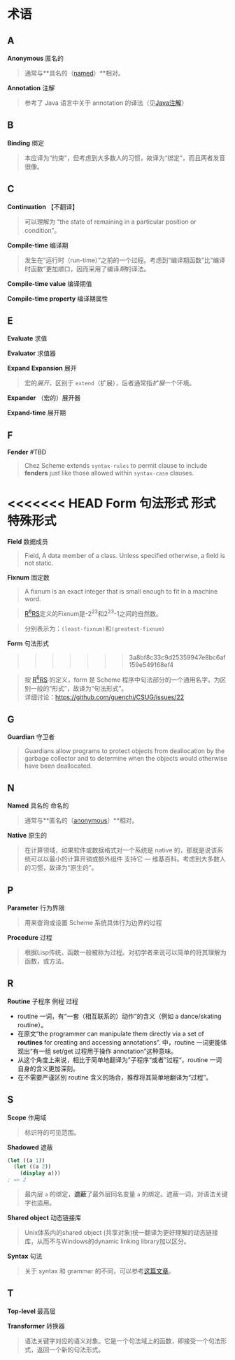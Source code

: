 # 术语

## A

**Anonymous** 匿名的

> 通常与**具名的（[named](#named)）**相对。

**Annotation** 注解

> 参考了 Java 语言中关于 annotation 的译法（见[Java注解](https://zh.wikipedia.org/wiki/Java%E6%B3%A8%E8%A7%A3)）


## B

**Binding** 绑定

> 本应译为“约束”，但考虑到大多数人的习惯，故译为“绑定”，而且两者发音很像。

## C



**Continuation** 【不翻译】

> 可以理解为 “the state of remaining in a particular position or condition”。

**Compile-time** 编译期

> 发生在“运行时（run-time）”之前的一个过程。考虑到“编译期函数”比“编译时函数”更加顺口，因而采用了编译*期*的译法。

**Compile-time value** 编译期值

**Compile-time property** 编译期属性

## E

**Evaluate** 求值

**Evaluator** 求值器

**Expand** **Expansion** 展开

> 宏的*展开*，区别于 `extend`（扩展），后者通常指*扩展*一个环境。

**Expander** （宏的）展开器

**Expand-time** 展开期

## F

**Fender** #TBD

> Chez Scheme extends `syntax-rules` to permit clause to include **fenders** just like those allowed within `syntax-case` clauses.

<<<<<<< HEAD
**Form** 句法形式 形式 特殊形式
=======
**Field** 数据成员

> Field, A data member of a class. Unless specified otherwise, a field is not static.

**Fixnum** 固定数

> A fixnum is an exact integer that is small enough to fit in a machine word.

> [R<sup>6</sup>RS](http://www.r6rs.org/final/html/r6rs/r6rs-Z-H-4.html#node_sec_1.5)定义的Fixnum是-2<sup>23</sup>和2<sup>23</sup>-1之间的自然数。

> 分别表示为：`(least-fixnum)`和`(greatest-fixnum)`


**Form** 句法形式
>>>>>>> 3a8bf8c33c9d25359947e8bc6af159e549168ef4

> 按 [R<sup>6</sup>RS](http://www.r6rs.org/final/html/r6rs/r6rs-Z-H-4.html#node_sec_1.5) 的定义，form 是
Scheme 程序中句法部分的一个通用名字。为区别一般的“形式”，故译为“句法形式”。  
> 详细讨论：https://github.com/guenchi/CSUG/issues/22

## G

**Guardian** 守卫者

> Guardians allow programs to protect objects from deallocation by the garbage 
collector and to determine when the objects would otherwise have been deallocated.

## N

**Named** 具名的 命名的

> 通常与**匿名的（[anonymous](#anonymous)）**相对。

**Native** 原生的

> 在计算领域，如果软件或数据格式对一个系统是 native 的，那就是说该系统可以以最小的计算开销或额外组件
支持它 — 维基百科。考虑到大多数人的习惯，故译为“原生的”。

## P

**Parameter** 行为界限

> 用来查询或设置 Scheme 系统具体行为边界的过程

**Procedure** 过程

> 根据Lisp传统，函数一般被称为过程。对初学者来说可以简单的将其理解为函数，或方法。

## R

**Routine** 子程序 例程 过程

+ routine 一词，有“一套（相互联系的）动作”的含义（例如 a dance/skating routine）。
+ 在原文“the programmer can manipulate them directly via a set of **routines** for creating and accessing annotations”. 中，routine 一词更能体现出“有一组 set/get 过程用于操作 annotation”这种意味。
+ 从这个角度上来说，相比于简单地翻译为”子程序“或者”过程“，routine 一词自身的含义更加深刻。
+ 在不需要严谨区别 routine 含义的场合，推荐将其简单地翻译为“过程”。

## S

**Scope** 作用域

> 标识符的可见范围。

**Shadowed** 遮蔽

```scheme
(let ((a 1))
  (let ((a 2))
    (display a)))
; => 2
```

> 最内层 `a` 的绑定，**遮蔽**了最外层同名变量 `a` 的绑定。遮蔽一词，对语法关键字也适用。

**Shared object** 动态链接库

> Unix体系内的shared object (共享对象)统一翻译为更好理解的动态链接库，从而不与Windows的dynamic linking library加以区分。

**Syntax** 句法

> 关于 syntax 和 grammar 的不同，可以参考[这篇文章](http://pediaa.com/difference-between-grammar-and-syntax/)。


## T

**Top-level** 最高层

**Transformer** 转换器

> 语法关键字对应的语义对象。它是一个句法域上的函数，即接受一个句法形式，返回一个新的句法形式。


